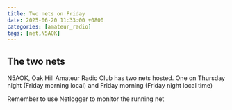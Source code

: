 ```yaml
---
title: Two nets on Friday
date: 2025-06-20 11:33:00 +0800
categories: [amateur_radio]
tags: [net,N5AOK]
---
```


## The two nets

N5AOK, Oak Hill Amateur Radio Club has two nets hosted. One on Thursday night (Friday morning local) and Friday morning (Friday night local time)

Remember to use Netlogger to monitor the running net
